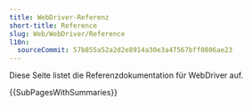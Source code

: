 ```yaml
---
title: WebDriver-Referenz
short-title: Reference
slug: Web/WebDriver/Reference
l10n:
  sourceCommit: 57b855a52a2d2e8914a30e3a47567bff0806ae23
---
```


Diese Seite listet die Referenzdokumentation für WebDriver auf.

{{SubPagesWithSummaries}}
